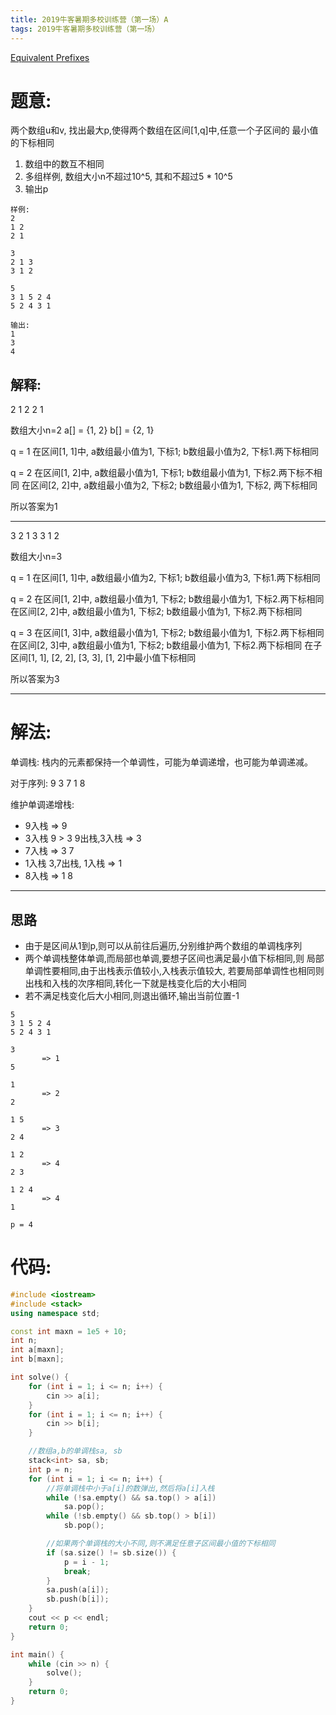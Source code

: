 ```yaml
---
title: 2019牛客暑期多校训练营（第一场）A
tags: 2019牛客暑期多校训练营（第一场）
---
```


[Equivalent Prefixes](https://ac.nowcoder.com/acm/contest/881/A)

# 题意:
两个数组u和v, 找出最大p,使得两个数组在区间[1,q]中,任意一个子区间的
最小值的下标相同

1. 数组中的数互不相同
2. 多组样例, 数组大小n不超过10^5, 其和不超过5 * 10^5
3. 输出p

<!--more--> 

```
样例:
2
1 2
2 1

3
2 1 3
3 1 2

5
3 1 5 2 4
5 2 4 3 1

输出:
1
3
4
```

## 解释:

2
1 2
2 1

数组大小n=2
a[] = {1, 2}
b[] = {2, 1}

q = 1
在区间[1, 1]中, a数组最小值为1, 下标1; b数组最小值为2, 下标1.两下标相同

q = 2
在区间[1, 2]中, a数组最小值为1, 下标1; b数组最小值为1, 下标2.两下标不相同
在区间[2, 2]中, a数组最小值为2, 下标2; b数组最小值为1, 下标2, 两下标相同

所以答案为1

---
3
2 1 3
3 1 2

数组大小n=3

q = 1
在区间[1, 1]中, a数组最小值为2, 下标1; b数组最小值为3, 下标1.两下标相同

q = 2
在区间[1, 2]中, a数组最小值为1, 下标2; b数组最小值为1, 下标2.两下标相同
在区间[2, 2]中, a数组最小值为1, 下标2; b数组最小值为1, 下标2.两下标相同


q = 3
在区间[1, 3]中, a数组最小值为1, 下标2; b数组最小值为1, 下标2.两下标相同
在区间[2, 3]中, a数组最小值为1, 下标2; b数组最小值为1, 下标2.两下标相同 
在子区间[1, 1], [2, 2], [3, 3], [1, 2]中最小值下标相同

所以答案为3

---

# 解法:

单调栈: 栈内的元素都保持一个单调性，可能为单调递增，也可能为单调递减。

对于序列:
9 3 7 1 8 

维护单调递增栈:
- 9入栈
=> 9
- 3入栈
9 > 3
9出栈,3入栈
=> 3
- 7入栈
=> 3 7
- 1入栈
3,7出栈, 1入栈
=> 1
- 8入栈
=> 1 8
---

## 思路

+ 由于是区间从1到p,则可以从前往后遍历,分别维护两个数组的单调栈序列
+ 两个单调栈整体单调,而局部也单调,要想子区间也满足最小值下标相同,则
局部单调性要相同,由于出栈表示值较小,入栈表示值较大,
若要局部单调性也相同则出栈和入栈的次序相同,转化一下就是栈变化后的大小相同
+ 若不满足栈变化后大小相同,则退出循环,输出当前位置-1

```
5
3 1 5 2 4
5 2 4 3 1

3
       => 1
5

1
       => 2
2

1 5
       => 3
2 4

1 2 
       => 4
2 3

1 2 4
       => 4
1

p = 4
```

# 代码:

```cpp
#include <iostream>
#include <stack>
using namespace std;

const int maxn = 1e5 + 10;
int n;
int a[maxn];
int b[maxn];

int solve() {
    for (int i = 1; i <= n; i++) {
        cin >> a[i];
    }
    for (int i = 1; i <= n; i++) {
        cin >> b[i];
    }

    //数组a,b的单调栈sa, sb
    stack<int> sa, sb;
    int p = n;
    for (int i = 1; i <= n; i++) {
        //将单调栈中小于a[i]的数弹出,然后将a[i]入栈
        while (!sa.empty() && sa.top() > a[i])  
            sa.pop();
        while (!sb.empty() && sb.top() > b[i])
            sb.pop();

        //如果两个单调栈的大小不同,则不满足任意子区间最小值的下标相同
        if (sa.size() != sb.size()) {
            p = i - 1;
            break;
        }
        sa.push(a[i]);
        sb.push(b[i]);
    }
    cout << p << endl;
    return 0;
}

int main() {
    while (cin >> n) {
        solve();
    }
    return 0;
}
```
